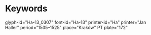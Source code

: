 # Keywords
glyph-id="Ha-13_0307"
font-id="Ha-13"
printer-id="Ha"
printer="Jan Haller"
period="1505–1525"
place="Kraków"
PT plate="172"
